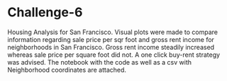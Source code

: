 # Challenge-6

Housing Analysis for San Francisco.
Visual plots were made to compare information regarding sale price per sqr foot and gross rent income for neighborhoods in San Francisco. Gross rent income steadily increased whereas sale price per square foot did not. A one click buy-rent strategy was advised. The notebook with the code as well as a csv with Neighborhood coordinates are attached.

